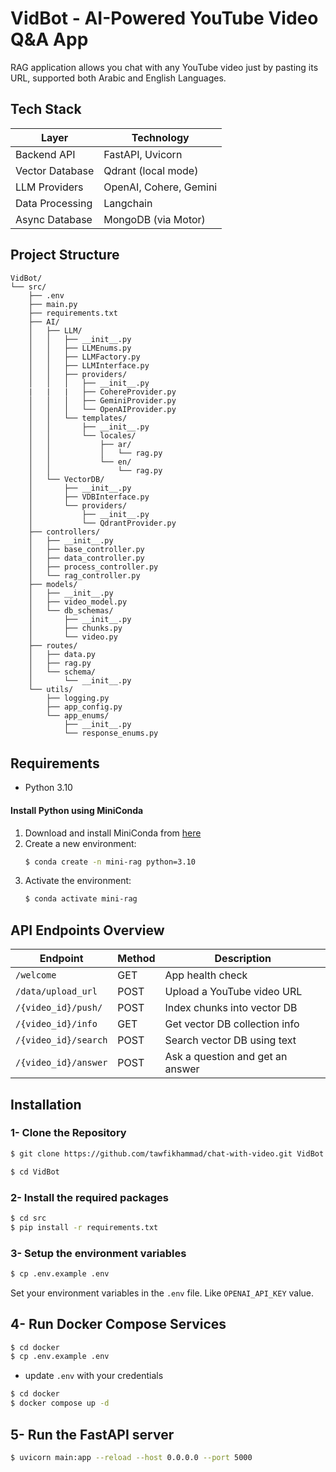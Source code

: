 # VidBot - AI-Powered YouTube Video Q&A App

RAG application allows you chat with any YouTube video just by pasting its URL, supported both Arabic and English Languages.

## Tech Stack

| Layer            | Technology             |
|------------------|------------------------|
| Backend API      | FastAPI, Uvicorn       |
| Vector Database  | Qdrant (local mode)    |
| LLM Providers    | OpenAI, Cohere, Gemini |
| Data Processing  | Langchain              |
| Async Database   | MongoDB (via Motor)    |

## Project Structure

```
VidBot/
└── src/
    ├── .env
    ├── main.py
    ├── requirements.txt
    ├── AI/
    │   ├── LLM/
    │   │   ├── __init__.py
    │   │   ├── LLMEnums.py
    │   │   ├── LLMFactory.py
    │   │   ├── LLMInterface.py
    │   │   ├── providers/
    │   │   │   ├── __init__.py
    |   |   |   ├── CohereProvider.py
    │   │   │   ├── GeminiProvider.py
    │   │   │   └── OpenAIProvider.py
    │   │   └── templates/
    │   │       ├── __init__.py
    │   │       └── locales/
    │   │           ├── ar/
    │   │           │   └── rag.py
    │   │           └── en/
    │   │               └── rag.py
    │   └── VectorDB/
    │       ├── __init__.py
    │       ├── VDBInterface.py
    │       └── providers/
    │           ├── __init__.py
    │           └── QdrantProvider.py
    ├── controllers/
    │   ├── __init__.py
    │   ├── base_controller.py
    │   ├── data_controller.py
    │   ├── process_controller.py
    │   └── rag_controller.py
    ├── models/
    │   ├── __init__.py
    │   ├── video_model.py
    │   └── db_schemas/
    │       ├── __init__.py
    │       ├── chunks.py
    │       └── video.py
    ├── routes/
    │   ├── data.py
    │   ├── rag.py
    │   └── schema/
    │       └── __init__.py
    └── utils/
        ├── logging.py
        ├── app_config.py
        └── app_enums/
            ├── __init__.py
            └── response_enums.py

```

## Requirements

- Python 3.10

#### Install Python using MiniConda

1) Download and install MiniConda from  [here](https://docs.anaconda.com/free/miniconda/#quick-command-line-install)
2) Create a new environment:
    ```bash
    $ conda create -n mini-rag python=3.10
    ```
3) Activate the environment:
    ```bash
    $ conda activate mini-rag
    ```

## API Endpoints Overview

| Endpoint                   | Method | Description                      |
| -------------------------- | ------ | -------------------------------- |
| `/welcome`                 | GET    | App health check                 |
| `/data/upload_url`         | POST   | Upload a YouTube video URL       |
| `/{video_id}/push/`        | POST   | Index chunks into vector DB      |
| `/{video_id}/info`         | GET    | Get vector DB collection info    |
| `/{video_id}/search`       | POST   | Search vector DB using text      |
| `/{video_id}/answer`       | POST   | Ask a question and get an answer |


## Installation

### 1- Clone the Repository

```bash
$ git clone https://github.com/tawfikhammad/chat-with-video.git VidBot

$ cd VidBot
```

### 2- Install the required packages

```bash
$ cd src
$ pip install -r requirements.txt
```

### 3- Setup the environment variables

```bash
$ cp .env.example .env
```

Set your environment variables in the `.env` file. Like `OPENAI_API_KEY` value.

## 4- Run Docker Compose Services

```bash
$ cd docker
$ cp .env.example .env
```
- update `.env` with your credentials

```bash
$ cd docker
$ docker compose up -d
```

## 5- Run the FastAPI server

```bash
$ uvicorn main:app --reload --host 0.0.0.0 --port 5000
```